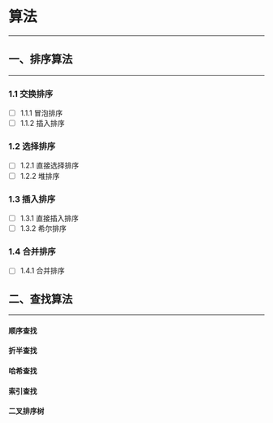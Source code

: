 # 算法
------

## 一、排序算法
------

### 1.1 交换排序
- [ ] 1.1.1 冒泡排序
- [ ] 1.1.2 插入排序
        
### 1.2 选择排序
- [ ] 1.2.1 直接选择排序
- [ ] 1.2.2 堆排序
 
### 1.3 插入排序
- [ ] 1.3.1 直接插入排序
- [ ] 1.3.2 希尔排序

### 1.4 合并排序
- [ ] 1.4.1 合并排序


## 二、查找算法
------
#### 顺序查找
#### 折半查找
#### 哈希查找
#### 索引查找
#### 二叉排序树
